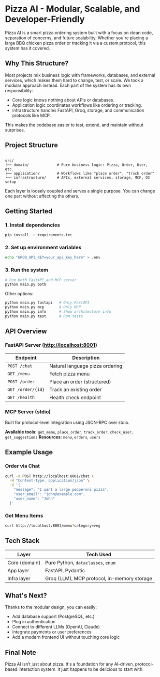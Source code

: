 # Pizza AI - Modular, Scalable, and Developer-Friendly

Pizza AI is a smart pizza ordering system built with a focus on clean code, separation of concerns, and future scalability. Whether you're placing a large BBQ chicken pizza order or tracking it via a custom protocol, this system has it covered.



## Why This Structure?

Most projects mix business logic with frameworks, databases, and external services, which makes them hard to change, test, or scale. We took a modular approach instead. Each part of the system has its own responsibility:

- Core logic knows nothing about APIs or databases.
- Application logic coordinates workflows like ordering or tracking.
- Infrastructure handles FastAPI, Groq, storage, and communication protocols like MCP.

This makes the codebase easier to test, extend, and maintain without surprises.



## Project Structure

```

src/
├── domain/             # Pure business logic: Pizza, Order, User, etc.
├── application/        # Workflows like "place order", "track order"
└── infrastructure/     # APIs, external services, storage, MCP, DI setup

````

Each layer is loosely coupled and serves a single purpose. You can change one part without affecting the others.



## Getting Started

### 1. Install dependencies
```bash
pip install -r requirements.txt
````

### 2. Set up environment variables

```bash
echo "GROQ_API_KEY=your_api_key_here" > .env
```

### 3. Run the system

```bash
# Run both FastAPI and MCP server
python main.py both
```

Other options:

```bash
python main.py fastapi   # Only FastAPI
python main.py mcp       # Only MCP
python main.py info      # Show architecture info
python main.py test      # Run tests
```



## API Overview

### FastAPI Server ([http://localhost:8001](http://localhost:8001))

| Endpoint          | Description                     |
| -- | - |
| `POST /chat`      | Natural language pizza ordering |
| `GET /menu`       | Fetch pizza menu                |
| `POST /order`     | Place an order (structured)     |
| `GET /order/{id}` | Track an existing order         |
| `GET /health`     | Health check endpoint           |

### MCP Server (stdio)

Built for protocol-level integration using JSON-RPC over stdio.

**Available tools:** `get_menu`, `place_order`, `track_order`, `check_user`, `get_suggestions`
**Resources:** `menu`, `orders`, `users`



## Example Usage

### Order via Chat

```bash
curl -X POST http://localhost:8001/chat \
  -H "Content-Type: application/json" \
  -d '{
    "message": "I want a large pepperoni pizza",
    "user_email": "john@example.com",
    "user_name": "John"
  }'
```

### Get Menu Items

```bash
curl http://localhost:8001/menu?category=veg
```



## Tech Stack

| Layer         | Tech Used                                   |
| - | - |
| Core (domain) | Pure Python, `dataclasses`, `enum`          |
| App layer     | FastAPI, Pydantic                           |
| Infra layer   | Groq (LLM), MCP protocol, in-memory storage |



## What's Next?

Thanks to the modular design, you can easily:

* Add database support (PostgreSQL, etc.)
* Plug in authentication
* Connect to different LLMs (OpenAI, Claude)
* Integrate payments or user preferences
* Add a modern frontend UI without touching core logic



## Final Note

Pizza AI isn’t just about pizza. It's a foundation for any AI-driven, protocol-based interaction system. It just happens to be delicious to start with.

